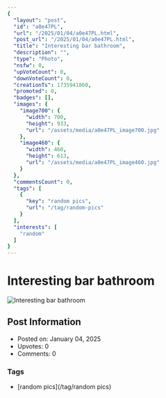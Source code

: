 ```yaml
---
{
  "layout": "post",
  "id": "a0e47PL",
  "url": "/2025/01/04/a0e47PL.html",
  "post_url": "/2025/01/04/a0e47PL.html",
  "title": "Interesting bar bathroom",
  "description": "",
  "type": "Photo",
  "nsfw": 0,
  "upVoteCount": 0,
  "downVoteCount": 0,
  "creationTs": 1735941860,
  "promoted": 0,
  "badges": [],
  "images": {
    "image700": {
      "width": 700,
      "height": 933,
      "url": "/assets/media/a0e47PL_image700.jpg"
    },
    "image460": {
      "width": 460,
      "height": 613,
      "url": "/assets/media/a0e47PL_image460.jpg"
    }
  },
  "commentsCount": 0,
  "tags": [
    {
      "key": "random pics",
      "url": "/tag/random-pics"
    }
  ],
  "interests": [
    "random"
  ]
}
---
```


# Interesting bar bathroom

![Interesting bar bathroom](/assets/media/a0e47PL_image700.jpg)

## Post Information

- Posted on: January 04, 2025
- Upvotes: 0
- Comments: 0

### Tags

- [random pics](/tag/random pics)
